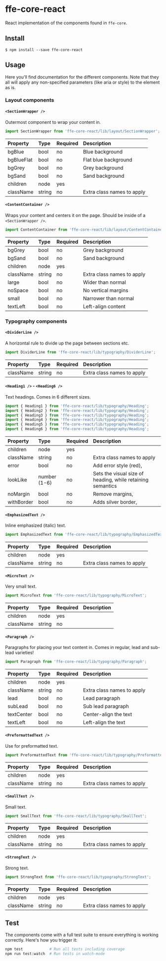 # ffe-core-react

React implementation of the components found in `ffe-core`.

## Install

```
$ npm install --save ffe-core-react
```

## Usage

Here you'll find documentation for the different components. Note that they all will apply any non-specified
parameters (like aria or style) to the element as is.

### Layout components

#### `<SectionWrapper />`

Outermost component to wrap your content in.

```javascript
import SectionWrapper from 'ffe-core-react/lib/layout/SectionWrapper';
```

Property | Type | Required | Description
:--- | :--- | :--- | :---
bgBlue|bool|no|Blue background
bgBlueFlat|bool|no|Flat blue background
bgGrey|bool|no|Grey background
bgSand|bool|no|Sand background
children|node|yes|
className|string|no|Extra class names to apply

#### `<ContentContainer />`

Wraps your content and centers it on the page. Should be inside of a `<SectionWrapper />`.

```javascript
import ContentContainer from 'ffe-core-react/lib/layout/ContentContainer';
```

Property | Type | Required | Description
:--- | :--- | :--- | :---
bgGrey|bool|no|Grey background
bgSand|bool|no|Sand background
children|node|yes|
className|string|no|Extra class names to apply
large|bool|no|Wider than normal
noSpace|bool|no|No vertical margins
small|bool|no|Narrower than normal
textLeft|bool|no|Left-align content

### Typography components

#### `<DividerLine />`

A horizontal rule to divide up the page between sections etc.

```javascript
import DividerLine from 'ffe-core-react/lib/typography/DividerLine';
```

Property | Type | Required | Description
:--- | :--- | :--- | :---
className|string|no|Extra class names to apply

#### `<Heading1 />` - `<Heading6 />`

Text headings. Comes in 6 different sizes.

```javascript
import { Heading1 } from 'ffe-core-react/lib/typography/Heading';
import { Heading2 } from 'ffe-core-react/lib/typography/Heading';
import { Heading3 } from 'ffe-core-react/lib/typography/Heading';
import { Heading4 } from 'ffe-core-react/lib/typography/Heading';
import { Heading5 } from 'ffe-core-react/lib/typography/Heading';
import { Heading6 } from 'ffe-core-react/lib/typography/Heading';
```

Property | Type | Required | Description
:--- | :--- | :--- | :---
children|node|yes|
className|string|no|Extra class names to apply
error|bool|no|Add error style (red),
lookLike|number (1-6)|no|Sets the visual size of heading, while retaining semantics
noMargin|bool|no|Remove margins,
withBorder|bool|no|Adds silver border,

#### `<EmphasizedText />`

Inline emphasized (italic) text.

```javascript
import EmphasizedText from 'ffe-core-react/lib/typography/EmphasizedText';
```

Property | Type | Required | Description
:--- | :--- | :--- | :---
children|node|yes|
className|string|no|Extra class names to apply

#### `<MicroText />`

Very small text.

```javascript
import MicroText from 'ffe-core-react/lib/typography/MicroText';
```

Property | Type | Required | Description
:--- | :--- | :--- | :---
children|node|yes|
className|string|no|

#### `<Paragraph />`

Paragraphs for placing your text content in. Comes in regular, lead and sub-lead varieties!

```javascript
import Paragraph from 'ffe-core-react/lib/typography/Paragraph';
```

Property | Type | Required | Description
:--- | :--- | :--- | :---
children|node|yes|
className|string|no|Extra class names to apply
lead|bool|no|Lead paragraph
subLead|bool|no|Sub lead paragraph
textCenter|bool|no|Center-align the text
textLeft|bool|no|Left-align the text

#### `<PreformattedText />`

Use for preformatted text.

```javascript
import PreformattedText from 'ffe-core-react/lib/typography/PreformattedText';
```

Property | Type | Required | Description
:--- | :--- | :--- | :---
children|node|yes|
className|string|no|Extra class names to apply

#### `<SmallText />`

Small text.

```javascript
import SmallText from 'ffe-core-react/lib/typography/SmallText';
```

Property | Type | Required | Description
:--- | :--- | :--- | :---
children|node|yes|
className|string|no|Extra class names to apply

#### `<StrongText />`

Strong text.

```javascript
import StrongText from 'ffe-core-react/lib/typography/StrongText';
```

Property | Type | Required | Description
:--- | :--- | :--- | :---
children|node|yes|
className|string|no|Extra class names to apply

## Test

The components come with a full test suite to ensure everything is working correctly. Here's how you
trigger it:

```bash
npm test            # Run all tests including coverage
npm run test:watch  # Run tests in watch-mode
```
